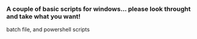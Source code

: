 ### A couple of basic scripts for windows... please look throught and take what you want!
batch file, and powershell scripts
